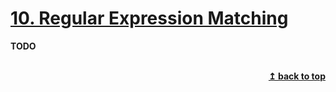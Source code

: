 
# [10. Regular Expression Matching](https://leetcode.com/problems/regular-expression-matching/)

**TODO**

<br/>
<div align="right">
    <b><a href="#top">↥ back to top</a></b>
</div>
<br/>

